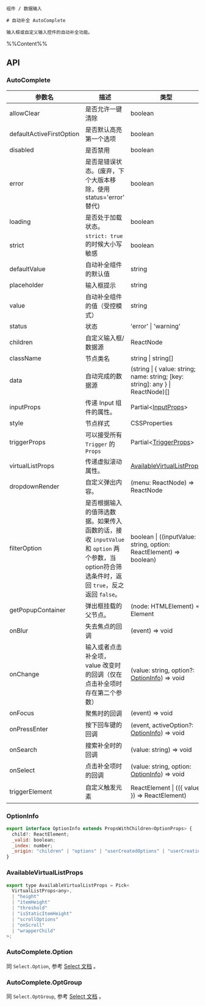 `````
组件 / 数据输入

# 自动补全 AutoComplete

输入框或自定义输入控件的自动补全功能。
`````

%%Content%%

## API

### AutoComplete

|参数名|描述|类型|默认值|版本|
|---|---|---|---|---|
|allowClear|是否允许一键清除|boolean |`-`|-|
|defaultActiveFirstOption|是否默认高亮第一个选项|boolean |`true`|-|
|disabled|是否禁用|boolean |`-`|-|
|error|是否是错误状态。(废弃，下个大版本移除，使用 status='error' 替代)|boolean |`-`|-|
|loading|是否处于加载状态。|boolean |`-`|2.10.0|
|strict|`strict: true` 的时候大小写敏感|boolean |`-`|-|
|defaultValue|自动补全组件的默认值|string |`-`|-|
|placeholder|输入框提示|string |`-`|-|
|value|自动补全组件的值（受控模式）|string |`-`|-|
|status|状态|'error' \| 'warning' |`-`|2.45.0|
|children|自定义输入框/数据源|ReactNode |`-`|-|
|className|节点类名|string \| string[] |`-`|-|
|data|自动完成的数据源|(string \| { value: string; name: string; [key: string]: any } \| ReactNode)[] |`-`|-|
|inputProps|传递 Input 组件的属性。|Partial&lt;[InputProps](input#input)&gt; |`-`|2.10.0|
|style|节点样式|CSSProperties |`-`|-|
|triggerProps|可以接受所有 `Trigger` 的 `Props`|Partial&lt;[TriggerProps](trigger#trigger)&gt; |`-`|-|
|virtualListProps|传递虚拟滚动属性。|[AvailableVirtualListProps](#availablevirtuallistprops) |`-`|2.2.0|
|dropdownRender|自定义弹出内容。|(menu: ReactNode) => ReactNode |`-`|-|
|filterOption|是否根据输入的值筛选数据。如果传入函数的话，接收 `inputValue` 和 `option` 两个参数，当option符合筛选条件时，返回 `true`，反之返回 `false`。|boolean \| ((inputValue: string, option: ReactElement) => boolean) |`true`|-|
|getPopupContainer|弹出框挂载的父节点。|(node: HTMLElement) => Element |`-`|-|
|onBlur|失去焦点的回调|(event) => void |`-`|-|
|onChange|输入或者点击补全项，value 改变时的回调（仅在点击补全项时存在第二个参数）|(value: string, option?: [OptionInfo](#optioninfo)) => void |`-`|-|
|onFocus|聚焦时的回调|(event) => void |`-`|-|
|onPressEnter|按下回车键的回调|(event, activeOption?: [OptionInfo](#optioninfo)) => void |`-`|`activeOption` in 2.25.1|
|onSearch|搜索补全时的回调|(value: string) => void |`-`|-|
|onSelect|点击补全项时的回调|(value: string, option: [OptionInfo](#optioninfo)) => void |`-`|-|
|triggerElement|自定义触发元素|ReactElement \| (({ value }) => ReactElement) |`<Input />`|`() => ReactElement` in 2.31.0|

### OptionInfo

```js
export interface OptionInfo extends PropsWithChildren<OptionProps> {
  child?: ReactElement;
  _valid: boolean;
  _index: number;
  _origin: "children" | "options" | "userCreatedOptions" | "userCreatingOption";
}
```

### AvailableVirtualListProps

```js
export type AvailableVirtualListProps = Pick<
  VirtualListProps<any>,
  | "height"
  | "itemHeight"
  | "threshold"
  | "isStaticItemHeight"
  | "scrollOptions"
  | "onScroll"
  | "wrapperChild"
>;
```

### AutoComplete.Option

同 `Select.Option`, 参考 [Select 文档](/react/components/select) 。

### AutoComplete.OptGroup

同 `Select.OptGroup`, 参考 [Select 文档](/react/components/select) 。
